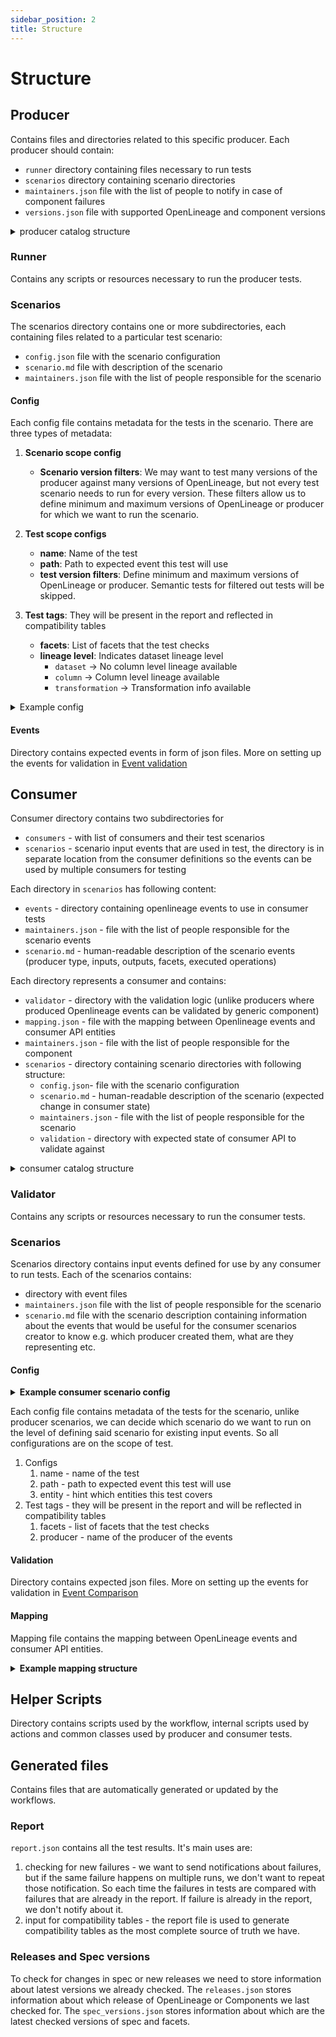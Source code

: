 ```yaml
---
sidebar_position: 2
title: Structure
---
```


# Structure

## Producer

Contains files and directories related to this specific producer. Each producer should contain:
- `runner` directory containing files necessary to run tests
- `scenarios` directory containing scenario directories
- `maintainers.json` file with the list of people to notify in case of component failures
- `versions.json` file with supported OpenLineage and component versions


<details>
<summary>producer catalog structure</summary>
```text
producer
└── <producer name>
    ├── maintainers.json
    ├── versions.jsons
    ├── runner
    │   └── ...
    └── scenarios
        ├── ...
        └── <scenario name>
            ├── config.json
            ├── events
            │   ├── ...
            │   └── expected_event_structure1.json
            ├── maintainers.json
            ├── scenario.md
            └── test
                └── scenario_test_script
```
</details>


### Runner

Contains any scripts or resources necessary to run the producer tests.

### Scenarios

The scenarios directory contains one or more subdirectories, each containing files related to a particular test scenario:
- `config.json` file with the scenario configuration
- `scenario.md` file with description of the scenario  
- `maintainers.json` file with the list of people responsible for the scenario


#### Config

Each config file contains metadata for the tests in the scenario. There are three types of metadata:

1. **Scenario scope config**
   - **Scenario version filters**: We may want to test many versions of the producer against many versions of OpenLineage, but not every test scenario needs to run for every version. These filters allow us to define minimum and maximum versions of OpenLineage or producer for which we want to run the scenario.

2. **Test scope configs**
   - **name**: Name of the test
   - **path**: Path to expected event this test will use
   - **test version filters**: Define minimum and maximum versions of OpenLineage or producer. Semantic tests for filtered out tests will be skipped.

3. **Test tags**: They will be present in the report and reflected in compatibility tables
   - **facets**: List of facets that the test checks
   - **lineage level**: Indicates dataset lineage level
     - `dataset` → No column level lineage available
     - `column` → Column level lineage available  
     - `transformation` → Transformation info available

<details>
<summary>Example config</summary>

```json
{
  "component_versions": {
    "min": "0.0.1",
    "max": "9.99.9"
  },
  "openlineage_versions": {
    "min": "0.0.1",
    "max": "9.99.9"
  },
  "tests": [
    {
      "name": "name",
      "path": "path/to/file.json",
      "component_versions": {
        "min": "0.0.1",
        "max": "9.99.9"
      },
      "openlineage_versions": {
        "min": "0.0.1",
        "max": "9.99.9"
      },
      "tags": {
        "facets": [
          "list",
          "of",
          "supported",
          "facets"
        ],
        "lineage_level": {
          "bigquery": [
            "dataset",
            "column",
            "transformation"
          ]
        }
      }
    }
  ]
}

```
</details>

#### Events

Directory contains expected events in form of json files. More on setting up the events for validation in [Event validation](event_validation.md)

## Consumer

Consumer directory contains two subdirectories for 

- `consumers` - with list of consumers and their test scenarios
- `scenarios` - scenario input events that are used in test, the directory is in separate location from the consumer definitions so the events can be used by multiple consumers for testing

Each directory in `scenarios` has following content:
- `events` - directory containing openlineage events to use in consumer tests
- `maintainers.json` - file with the list of people responsible for the scenario events
- `scenario.md` - human-readable description of the scenario events (producer type, inputs, outputs, facets, executed operations)

Each directory represents a consumer and contains:

- `validator` - directory with the validation logic (unlike producers where produced Openlineage events can be validated
  by generic component)
- `mapping.json` - file with the mapping between Openlineage events and consumer API entities
- `maintainers.json` - file with the list of people responsible for the component
- `scenarios` - directory containing scenario directories with following structure:
    - `config.json`-  file with the scenario configuration
    - `scenario.md` - human-readable description of the scenario (expected change in consumer state)
    - `maintainers.json` - file with the list of people responsible for the scenario
    - `validation` - directory with expected state of consumer API to validate against

<details>
<summary>consumer catalog structure</summary>
```text
consumer
├── consumers
│   └── <consumer name>
│       ├── README.md
│       ├── maintainers.json
│       ├── mapping.json
│       ├── run_dataplex_tests.sh
│       ├── scenarios
│       │   ├── ...
│       │   └── <scenario name>
│       │       └── api_state
│       │           ├── config.json
│       │           ├── maintainers.json
│       │           ├── scenario.md
│       │           └── validation
│       │               ├── ...
│       │               └── validation_file
│       └── validator
│           └── validator.py
└── scenarios
    ├── ...
    └── <scenario name>
        ├── config.json
        ├── events
        │   ├── ...
        │   └── openlineage_event.json
        ├── maintainers.json
        └── scenario.md
```
</details>


### Validator

Contains any scripts or resources necessary to run the consumer tests. 

### Scenarios
Scenarios directory contains input events defined for use by any consumer to run tests. Each of the scenarios contains:

- directory with event files
- `maintainers.json` file with the list of people responsible for the scenario
- `scenario.md` file with the scenario description containing information about the events that would be useful for the
  consumer scenarios creator to know e.g. which producer created them, what are they representing etc.
#### Config

<details>
<summary><strong>Example consumer scenario config</strong></summary>

```json
{
  "tests": [
    {
      "name": "name",
      "path": "path/to/file.json",
      "entity": "entity",
      "tags": {
        "facets": [
          "list",
          "of",
          "supported",
          "facets"
        ],
        "producer": "producer"
      }
    }
  ]
}
```
</details>


Each config file contains metadata of the tests for the scenario, unlike producer scenarios, we can decide which scenario do we want to run on the level of defining said scenario for existing input events. So all configurations are on the scope of test.
1. Configs
   1. name - name of the test
   2. path - path to expected event this test will use
   3. entity - hint which entities this test covers
2. Test tags - they will be present in the report and will be reflected in compatibility tables
   1. facets - list of facets that the test checks
   2. producer - name of the producer of the events

#### Validation

Directory contains expected json files. More on setting up the events for validation in [Event Comparison](event_validation.md#event-comparison)


#### Mapping

Mapping file contains the mapping between OpenLineage events and consumer API entities.

<details>
<summary><strong>Example mapping structure</strong></summary>

```json 
{
  "mapped": {
    "core": {
      "eventTime": "Consumer entity representing event time",
      "run.id": "Consumer entity ID",
      "job.name": "part of consumer entity name",
      "job.namespace": "part of consumer entity name",
      ...
    },
    "ExampleFacet": {
      "field1": "Consumer entity field",
      "field2": "Consumer entity field"  
    },
    ...
  },
  "knownUnmapped": {
    "ExampleUnmappedFacet": ["*"],
    ...
  }
}
```
</details>

## Helper Scripts

Directory contains scripts used by the workflow, internal scripts used by actions and common classes used by producer and consumer tests. 

## Generated files

Contains files that are automatically generated or updated by the workflows.

### Report

`report.json` contains all the test results. It's main uses are:
1. checking for new failures - we want to send notifications about failures, but if the same failure happens on multiple runs, we don't want to repeat those notification. 
So each time the failures in tests are compared with failures that are already in the report. If failure is already in the report, we don't notify about it.
2. input for compatibility tables - the report file is used to generate compatibility tables as the most complete source of truth we have.

### Releases and Spec versions

To check for changes in spec or new releases we need to store information about latest versions we already checked.
The `releases.json` stores information about which release of OpenLineage or Components we last checked for.
The `spec_versions.json` stores information about which are the latest checked versions of spec and facets.















